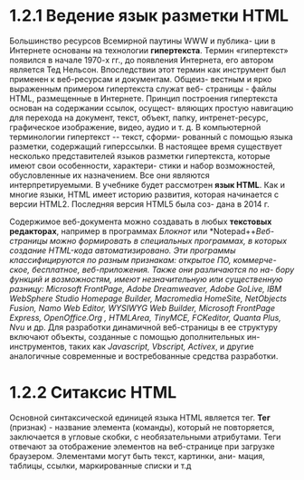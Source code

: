 # 1.2.1 Ведение язык разметки HTML 

Большинство ресурсов Всемирной паутины WWW и публика-
ции в Интернете основаны на технологии **гипертекста**. Термин
«гипертекст» появился в начале 1970-х гг., до появления Интернета,
его автором является Тед Нельсон. Впоследствии этот термин как
инструмент был применен к веб-ресурсам и документам. Общеиз-
вестным и ярко выраженным примером гипертекста служат веб-
страницы - файлы HTML, размещенные в Интернете. Принцип
построения гипертекста основан на содержании ссылок, осущест-
вляющих простую навигацию для перехода на документ, текст,
объект, папку, интренет-ресурс, графическое изображение, видео,
аудио и т. д.
В компьютерной терминологии гипертекст -- текст, сформи-
рованный с помощью языка разметки, содержащий гиперссылки.
В настоящее время существует несколько представителей языков
разметки гипертекста, которые имеют свои особенности, характери-
стики и набор возможностей, обусловленные их назначением. Все
они являются интерпретируемыми. В учебнике будет рассмотрен
**язык HTML**.
Как и многие языки, HTML имеет историю развития, которая
начинается с версии HTML2. Последняя версия HTML5 была соз-
дана в 2014 г.

Содержимое веб-документа можно создавать в любых **текстовых редакторах**, например в программах *Блокнот* или *Notepad++*Веб-страницы можно формировать в специальных программах,
в которых создание HTML-кода автоматизировано. Эти программы
классифицируются по разным признакам: открытое ПО, коммерче-
ское, бесплатное, веб-приложения. Также они различаются по на-
бору функций и возможностям, имеют незначительную или существенную разницу: *Microsoft FrontPage*, *Adobe Dreamweaver*,
*Adobe GoLive*, *IBM WebSphere Studio Homepage Builder*,
*Macromedia HomeSite, NetObjects Fusion, Namo Web Editor,*
*WYSIWYG Web Builder, Microsoft FrontPage Express,*
*OpenOffice.Org , HTMLArea, TinyMCE, FCKeditor, Quanta Plus,*
Nvu* и др.
Для разработки динамичной веб-страницы в ее структуру
включают объекты, созданные с помощью дополнительных ин-
инструментов, таких как *Javascript, Vbscript, Activex*, и другие
аналогичные современные и востребованные средства разработки.

# 1.2.2 Ситаксис HTML

Основной синтаксической единицей языка HTML является тег.
**Тег** (признак) - название элемента (команды), который не
повторяется, заключается в угловые скобки, с необязательными
атрибутами.
Теги отвечают за отображение элементов на веб-странице при
загрузке браузером. Элементами могут быть текст, картинки, ани-
мация, таблицы, ссылки, маркированные списки и т.д